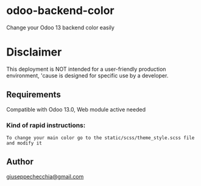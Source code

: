 # odoo-backend-color
Change your Odoo 13 backend color easily


# Disclaimer

This deployment is NOT intended for a user-friendly production environment, 'cause is designed for specific use by a developer.

## Requirements

Compatible with Odoo 13.0,
Web module active needed

### Kind of rapid instructions:

```
To change your main color go to the static/scss/theme_style.scss file and modify it

```

## Author

giuseppechecchia@gmail.com

